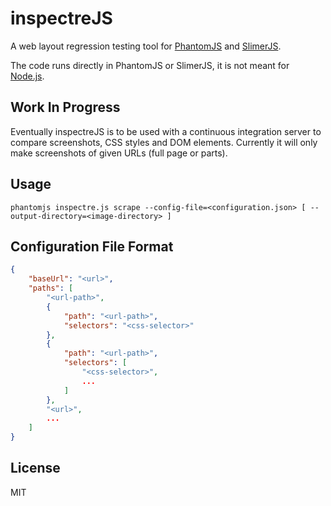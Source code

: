 # inspectreJS

A web layout regression testing tool for [PhantomJS](http://phantomjs.org/) and [SlimerJS](http://slimerjs.org/).

The code runs directly in PhantomJS or SlimerJS, it is not meant for [Node.js](https://nodejs.org/). 

## Work In Progress

Eventually inspectreJS is to be used with a continuous integration server to compare screenshots, CSS styles and DOM elements.
Currently it will only make screenshots of given URLs (full page or parts).

## Usage

`phantomjs inspectre.js scrape --config-file=<configuration.json> [ --output-directory=<image-directory> ]`

## Configuration File Format

``` json
{
	"baseUrl": "<url>",
	"paths": [
		"<url-path>",
		{
			"path": "<url-path>",
			"selectors": "<css-selector>"
		},
		{
			"path": "<url-path>",
			"selectors": [
				"<css-selector>",
				...
			]
		},
		"<url>",
		...
	]
}
```

## License

MIT
